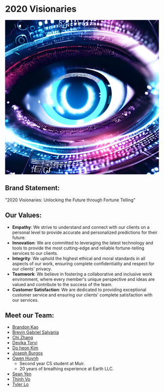 # 2020 Visionaries
![logo](/admin/branding/logotemp.jpeg)

## Brand Statement:
"2020 Visionaries: Unlocking the Future through Fortune Telling"

## Our Values:

- **Empathy**: We strive to understand and connect with our clients on a personal level to provide accurate and personalized predictions for their future.
- **Innovation**: We are committed to leveraging the latest technology and tools to provide the most cutting-edge and reliable fortune-telling services to our clients.
- **Integrity**: We uphold the highest ethical and moral standards in all aspects of our work, ensuring complete confidentiality and respect for our clients' privacy.
- **Teamwork**: We believe in fostering a collaborative and inclusive work environment, where every member's unique perspective and ideas are valued and contribute to the success of the team.
- **Customer Satisfaction**: We are dedicated to providing exceptional customer service and ensuring our clients' complete satisfaction with our services.

## Meet our Team:

- [Brandon Kao]()
- [Brevin Gabriel Salvania]()
- [Chi Zhang]()
- [Devika Torvi]()
- [Do heon Kim]()
- [Joseph Burgos]()
- [Owen Huynh](https://ohuynh21.github.io/cse110_lab1/)
  - Second year CS student at Muir.
  - 20 years of breathing experience at Earth LLC.
- [Sean Yen]()
- [Thinh Vo]()
- [Tyler Lo]()